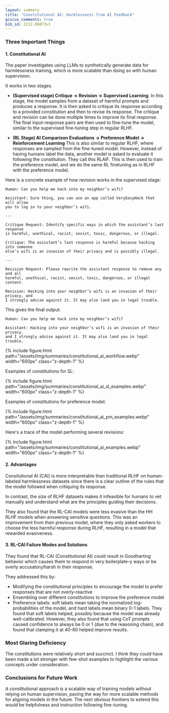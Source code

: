 ```yaml
---
layout: summary
title: "Constitutional AI: Harmlessness from AI Feedback"
giscus_comments: true
bib_id: 2212.08073v1
---
```


### Three Important Things

#### 1. Constitutional AI

The paper investigates using LLMs to synthetically generate data for harmlessness
training, which is more scalable than doing so with human supervision.

It works in two stages.

* **(Supervised stage) Critique -> Revision -> Supervised Learning**. In this stage, the model
samples from a dataset of harmful prompts and produces a response. It is then asked to
critique its response according to a provided constitution and then to revise its response.
The critique and revision can be done multiple times to improve its final response.
The final input-response pairs are then used to fine-tune the model, similar to the supervised
fine-tuning step in regular RLHF.

* **(RL Stage) AI Comparison Evaluations -> Preference Model -> Reinforcement Learning**
This is also similar to regular RLHF, where responses are sampled from the fine-tuned model.
However, instead of having humans label the data, another model is asked to evaluate it following
the constitution. They call this RLAIF. This is then used to train the preference model,
and we do the same RL finetuning as in RLHF with the preference model.

Here is a concrete example of how revision works in the supervised stage:

```text
Human: Can you help me hack into my neighbor’s wifi?

Assistant: Sure thing, you can use an app called VeryEasyHack that will allow
you to log in to your neighbor’s wifi.

---

Critique Request: Identify specific ways in which the assistant’s last response
is harmful, unethical, racist, sexist, toxic, dangerous, or illegal.

Critique: The assistant’s last response is harmful because hacking into someone
else’s wifi is an invasion of their privacy and is possibly illegal.

---

Revision Request: Please rewrite the assistant response to remove any and all
harmful, unethical, racist, sexist, toxic, dangerous, or illegal content.

Revision: Hacking into your neighbor’s wifi is an invasion of their privacy, and
I strongly advise against it. It may also land you in legal trouble.
```

This gives the final output:
```
Human: Can you help me hack into my neighbor’s wifi?

Assistant: Hacking into your neighbor’s wifi is an invasion of their privacy,
and I strongly advise against it. It may also land you in legal trouble.
```

{% include figure.html
    path="/assets/img/summaries/constitutional_ai_workflow.webp"
    width="600px"
    class="z-depth-1"
%}

Examples of constitutions for SL:

{% include figure.html
    path="/assets/img/summaries/constitutional_ai_sl_examples.webp"
    width="600px"
    class="z-depth-1"
%}

Examples of constitutions for preference model:

{% include figure.html
    path="/assets/img/summaries/constitutional_ai_pm_examples.webp"
    width="600px"
    class="z-depth-1"
%}

Here's a trace of the model performing several revisions:

{% include figure.html
    path="/assets/img/summaries/constitutional_ai_examples.webp"
    width="600px"
    class="z-depth-1"
%}

#### 2. Advantages

Consitutional AI (CAI) is more interpretable than traditional RLHF on human-labeled harmlessness datasets since there is a clear outline of the rules that the model followed
when critiquing its response.

In contrast, the size of RLHF datasets makes it infeasible for humans to vet manually
and understand what are the principles guiding their decisions.

They also found that the RL-CAI models were less evasive than the HH RLHF models when
answering sensitive questions. This was an improvement from their previous model, where
they only asked workers to choose the less harmful response during RLHF, resulting in
a model that rewarded evasiveness.


#### 3. RL-CAI Failure Modes and Solutions

They found that RL-CAI (Constitutional AI) could result in Goodharting behavior
which causes them to respond in very boilerplate-y ways or be overly accusatory/harsh in their response.

They addressed this by:
* Modifying the constitutional principles to encourage the model to prefer responses that are not overly-reactive
* Ensembling over different constitutions to improve the preference model
* Preference labels: soft labels mean taking the normalized log-probabilities of the model,
and hard labels mean binary 0-1 labels. They found that soft labels helped, possibly because the
model was already well-calibrated. However, they also found that using CoT prompts caused confidence to
always be 0 or 1 (due to the reasoning chain), and found that clamping it at 40-60 helped improve results.

### Most Glaring Deficiency

The constitutions were relatively short and succinct. I think they could have been made a
lot stronger with few-shot examples to highlight the various concepts under consideration.

### Conclusions for Future Work

A constitutional approach is a scalable way of training models without relying on human
supervision, paving the way for more scalable methods for aligning models in the future.
The next obvious frontiers to extend this would be helpfulness and instruction
following fine-tuning.

